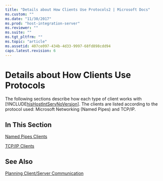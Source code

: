 ```yaml
---
title: "Details about How Clients Use Protocols2 | Microsoft Docs"
ms.custom: ""
ms.date: "11/30/2017"
ms.prod: "host-integration-server"
ms.reviewer: ""
ms.suite: ""
ms.tgt_pltfrm: ""
ms.topic: "article"
ms.assetid: 407ce097-434b-4d33-9997-68fd898cdd94
caps.latest.revision: 6
---
```

# Details about How Clients Use Protocols
The following sections describe how each type of client works with [!INCLUDE[hisHostIntServNoVersion](../includes/hishostintservnoversion-md.md)]. The clients are listed according to the protocol used: Microsoft Networking (Named Pipes) and TCP/IP.  
  
## In This Section  
 [Named Pipes Clients](../core/named-pipes-clients1.md)  
  
 [TCP/IP Clients](../core/tcp-ip-clients1.md)  
  
## See Also  
 [Planning Client/Server Communication](../core/planning-client-server-communication1.md)